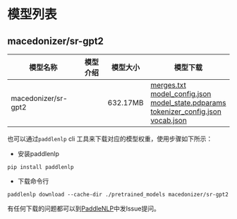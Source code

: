 #  模型列表

## macedonizer/sr-gpt2

| 模型名称 | 模型介绍 | 模型大小  | 模型下载 |
| --- | --- | --- | --- |
|macedonizer/sr-gpt2|  | 632.17MB | [merges.txt](https://bj.bcebos.com/paddlenlp/models/community/macedonizer/sr-gpt2/merges.txt)<br>[model_config.json](https://bj.bcebos.com/paddlenlp/models/community/macedonizer/sr-gpt2/model_config.json)<br>[model_state.pdparams](https://bj.bcebos.com/paddlenlp/models/community/macedonizer/sr-gpt2/model_state.pdparams)<br>[tokenizer_config.json](https://bj.bcebos.com/paddlenlp/models/community/macedonizer/sr-gpt2/tokenizer_config.json)<br>[vocab.json](https://bj.bcebos.com/paddlenlp/models/community/macedonizer/sr-gpt2/vocab.json) |

也可以通过`paddlenlp` cli 工具来下载对应的模型权重，使用步骤如下所示：

* 安装paddlenlp

```shell
pip install paddlenlp
```

* 下载命令行

```shell
paddlenlp download --cache-dir ./pretrained_models macedonizer/sr-gpt2
```

有任何下载的问题都可以到[PaddleNLP](https://github.com/PaddlePaddle/PaddleNLP)中发Issue提问。